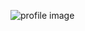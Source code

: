 ![profile image](https://avatars.githubusercontent.com/u/57772153?s=400&u=b18a750a4f76c6d085e261f95957e7617b63e4e8&v=4)
